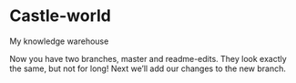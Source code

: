 # Castle-world
My knowledge warehouse


Now you have two branches, master and readme-edits. They look exactly the same, but not for long! Next we’ll add our changes to the new branch.
